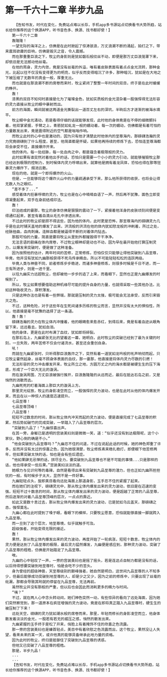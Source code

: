 # 第一千六十二章 半步九品
        【告知书友，时代在变化，免费站点难以长存，手机app多书源站点切换看书大势所趋，站长给你推荐的这个换源APP，听书音色多、换源、找书都好使！】
       第一千六十二章
       轰隆隆！
       一望无际的海洋之上，仿佛是在此时掀起了惊涛骇浪，万丈浪潮不断的涌起，拍打之下，带来震耳欲聋的巨响，仿佛是毁灭之音，令人震撼。
       而在那重重巨浪之下，牧尘的身影则是犹如磐石般纹丝不动，即便是那万丈巨浪笼罩下来，却依旧是无法撼动他丝毫。
       在他的周身，灵力内敛，竟是没有丝毫的外溢，唯有着皮肤表面有着点点金光流转，那种金光，比起以往不仅没有变得更为的明亮，似乎反而变得暗沉了许多，那种暗沉，犹如是在大地之下被压缩了无数年的真金一般，厚重无比。
       而也就是在那浪潮不断的席卷而来时，牧尘紧闭了整整一年时间的双目，终于是在此时缓缓的睁开。
       轰！
       漆黑的双目不知何时直接是化为了璀璨金色，犹如实质般的金光混杂着一股强悍得无法形容的灵力直接从牧尘的眼中暴射而出。
       前方的海面，瞬间就被这两道金光撕裂出一道百丈左右的深坑，半晌后方才逐渐的被海水填平。
       牧尘眼中金光涌动，若是看得仔细的话就能够发现，此时他的身体竟是在不停的细微颤抖着，他双掌紧握，手臂之上，青筋犹如虬龙一般的蠕动着，每一次的蠕动，仿佛都是有着可怕的力量散发出来，竟是震得附近的空气都是嗡嗡作响。
       而牧尘此时的心中也是激动的，因为只有他才清楚此时他体内的至尊海内，那磅礴浩瀚的灵力究竟磅礴到了什么程度，甚至，他简直都是怀疑，如果他再持续的修炼下去，恐怕连至尊海都将会承受不住，直接爆炸开来。
       他的体内，每一处经脉，每一处血肉之中，都是蕴含着极限般的灵力。
       此时如果有谁突然对着他出手的话，恐怕只是需要一个小小的灵力引动，就能够摧毁牧尘那已经达到极限的控制力，到时候体内灵力呼啸出来，就算他是拥有着龙凤体，恐怕也得在那等狂暴灵力爆炸下，烟消云散。
       现在的他，就是一个即将爆炸的火山。
       但是，一旦能够将这个爆炸火山中的力量疏通承受下来，那么他所获得的收获，也将会让得无数人为之眼红。
       “差不多了...”
       感受着体内狂暴呼啸的灵力，牧尘也是在心中喃喃自语了一声，然后再不犹豫，面色立即变得凝重起来，双手在身前结成印法。
       轰！
       印法结成的霎那，牧尘的身体仿佛是狠狠的震动了一下，紧接着他浑身的皮肤顷刻间便是变得通红起来，甚至有着血滴从毛孔中渗透出来。
       不过此时的牧尘却是顾不得这些，因为他的体内，此时更是恐怖，那至尊海内的磅礴灵力几乎是在此时铺天盖地的爆发了出来，洪流般的洪流在他的体内犹如怒龙般的冲刷着，所过之处，经脉扭曲，血肉刺痛，连鲜血都是被逼得不断的对着体内钻去。
       那股可怕的力量，简直是要将牧尘从里到外都摧毁得干干净净。
       无法言语的剧痛在体内席卷，不过牧尘眼神却是动也不动，因为早在最开始他打算压制灵力，以爆发来突破时，便是做了这种准备。
       因为按照他的估计，两年时间的苦修，正常修炼，恐怕仅仅只能够让得他突破到八品至尊，毕竟，他并没有犹如九幽那般获得不死鸟传承精血，所以不可能轻轻松松的连跃两级。
       毕竟人类与神兽不同，前者修炼步步稳进，而诸多神兽修炼，则很多时候是千日不进，而一旦有所进步，则是一进千里。
       以往九幽实力远超牧尘，但却被他一步步的追了上来，而看眼下，显然也正是九幽爆发的时候到了。
       所以，牧尘如果想要借助这种机缘尽可能的提升自身的力量，也就得采取一些其他办法，比如这种吸收灵力，厚积薄发。
       只是这种办法也是有着一些弊端，那就是压制的灵力太强，极可能会无法承受，反而引来毁灭之危。
       不过，这种危险，对于这些年在生死间诸多历练的牧尘而言，显然并没有太大的惧怕性，所以，他直接是毫不犹豫的选择了这一条道。
       轰！轰！
       磅礴浩瀚的灵力在牧尘体内冲撞着，他的眼睛愈来愈赤红，到得后来，竟是有着血迹从眼角留下来，远远看去，犹如血泪。
       他的身体，更是在此时布满了血纹，犹如即将碎裂。
       在那石岛上，九幽紧张无比的望着这一幕，她明白，此时牧尘的突破已经到了最为关键的时刻，一旦失败，两年苦修不仅会付诸流水，甚至还会重创自身。
       吼！
       而就在九幽紧张时，只听得那巨浪轰炸之下，突然有着一道犹如龙吟般的吼声响彻而起，只见牧尘霍然起身，丝毫不顾身体表面的血纹，那一霎那，他直接是将体内灵力尽数的引燃！
       无法形容的灵力冲击爆发开来，牧尘所立之地，方圆万丈之内的海水都是被硬生生的压下海底，形成了一个巨大无比的漩涡。
       而在漩涡周围，万丈巨浪被强行推开，巨浪轰隆隆的从远而近，最后在抵达石岛之前，又是悄然的消散而去。
       九幽死死的盯着海面上那巨大的漩涡上方。
       那里灵光绽放，牧尘的身影凌空而立，一股强悍的灵力波动，也是在此时从他的体内爆发开来，而且在以一种惊人的速度迅速提升。
       七品至尊！
       七品至尊顶峰！
       八品至尊！
       短短不过数息的时间，那从牧尘体内冲天而起的灵力波动，便是直接完成了七品至尊的积累，然后势如破竹的完成突破，一举踏入了八品至尊的层次。
       “突破到八品了！”九幽惊喜出声。
       在其一旁，身躯已是透明的宫装美妇则是微微一笑，道：“似乎还没有到达极限呢，这个小家伙，野心倒的确是不小。”
       “他会突破到九品至尊吗？”九幽忍不住的问道，不过在说起此话的时候，她的神色郑重了许多，反而并没有太过的惊喜之色，因为她很清楚，牧尘修炼素来稳扎稳打，即便眼下他苦修两年，但如果突破太快的话，怕也是会有些后遗症。
       “他如果肆无忌惮的话，拼尽全力，要突破到九品至尊也不是不可能的事情...只是那样的话，他也得承受一些后果。”宫装美妇淡淡的道。
       她眼力与见识何等的毒辣，自然是看得出来有突破到九品至尊的潜力，但也正如九幽所担担忧的一般，有时候步子太大，显然不是一件好事。
       九幽轻轻点头，旋即美目看向远处海面上那道身影，玉手忍不住的紧握了起来。
       而在她们的注视下，磅礴灵光中，那从牧尘体内爆发出来的灵力波动，依旧是在迅速的变强，短短不过十数息的时间，那从牧尘体内爆发出来的灵力波动，便是超越了正常的八品至尊，然后逐渐的对着八品至尊顶峰的层次，一点点的靠近。
       如此又是数十息过去，那从牧尘体内爆发出来的灵力波动，已是犹如乌云盖天，那磅礴之态，强悍莫名。
       九幽心都在此时提到了嗓子眼，看眼下的模样，只要牧尘愿意，恐怕就能够直接一脚就跨入九品至尊。
       而一旦到了这个层次，地至尊境，似乎就触手可及。
       超级强者，开始变得无限的接近。
       轰！
       果然，那从牧尘体内爆发出来的灵力波动，再度开始了一轮疯涨，短短十数息，牧尘体内的灵力便是达到了八品至尊的极限，最后灵力猛然爆发，九幽便是感应到，那种灵力波动，突破了八品至尊的桎梏，仿佛是开始踏足了九品至尊。
       唉。
       九幽的心中轻叹了一声，一旁的宫装美妇也是摇了摇头，若是连这点自制力都是没有的话，以后待得想要突破到地至尊时，怕是会吃不少的苦头。
       身为曾经的超级神兽，天至尊级别的巅峰强者，她自然是明白，这世间九品至尊的人不知多少，但最后能够成功突破到地至尊的人，却是少之又少，因为之前的修炼中，只要出现了丝毫的纰漏，那都会导致其哟就的停留在九品至尊，无法再前。
       虽然牧尘并没有那般的严重，但以后也会因此而消耗更多的精力与时间。
       “咦？”
       不过，就在两人心中念头转动间，她们神色突然一动，有些惊异的看向了远处海面，因为她们突然察觉到，那一道原本在疯狂增强的灵力波动，竟是在即将真正踏入九品至尊时，硬生生的被压制了下来！
       远处天空，磅礴的灵力犹如潮水般的席卷而来，那里，年轻而修长的身影凌空而立，他身体散发着淡淡的金光，一股若有若无的威压之感，悄然的散发出来。
       九幽紧握的玉手终于是松了开来，俏脸上有着掩饰不住的欣喜之色流露。
       那一旁的宫装美妇也是螓首轻点，美目中有着欣慰之色流露而出，这个牧尘，果然没让人失望，看来未来的某一天，或许他真的能够具备继承此地力量的资格。
       因为此时的牧尘，终归是抵御住了突破到九品至尊的诱惑。
       但他又已突破了八品至尊的桎梏。
       那是，半步九品！
       ...
       ...
       【告知书友，时代在变化，免费站点难以长存，手机app多书源站点切换看书大势所趋，站长给你推荐的这个换源APP，听书音色多、换源、找书都好使！】